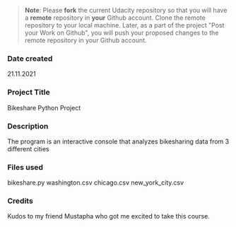 >**Note**: Please **fork** the current Udacity repository so that you will have a **remote** repository in **your** Github account. Clone the remote repository to your local machine. Later, as a part of the project "Post your Work on Github", you will push your proposed changes to the remote repository in your Github account.

### Date created
21.11.2021

### Project Title
Bikeshare Python Project

### Description
The program is an interactive console that analyzes bikesharing data from 3 different cities

### Files used
bikeshare.py
washington.csv
chicago.csv
new_york_city.csv

### Credits
Kudos to my friend Mustapha who got me excited to take this course.
